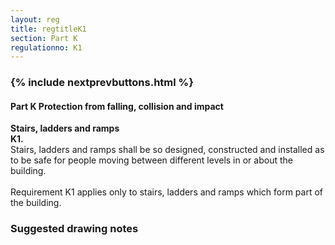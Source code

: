 ```yaml
---
layout: reg
title: regtitleK1
section: Part K
regulationno: K1
---
```


<div class="panel panel-primary">
  <div class="panel-heading">
    <h3 class="panel-title">
      {% include nextprevbuttons.html %}
        <h4>Part K Protection from falling, collision and impact</h4>
    </h3>
  </div>
  <div class="panel-body">
    <p>
        <strong>Stairs, ladders and ramps</strong><br>
        <strong>K1.</strong><br>
            Stairs, ladders and ramps shall be so designed, constructed and installed as to be safe for people moving between different levels in or about the building.<br><br>
            Requirement K1 applies only to stairs, ladders and ramps which form part of the building.
    </p>
  </div>
</div>



### Suggested drawing notes